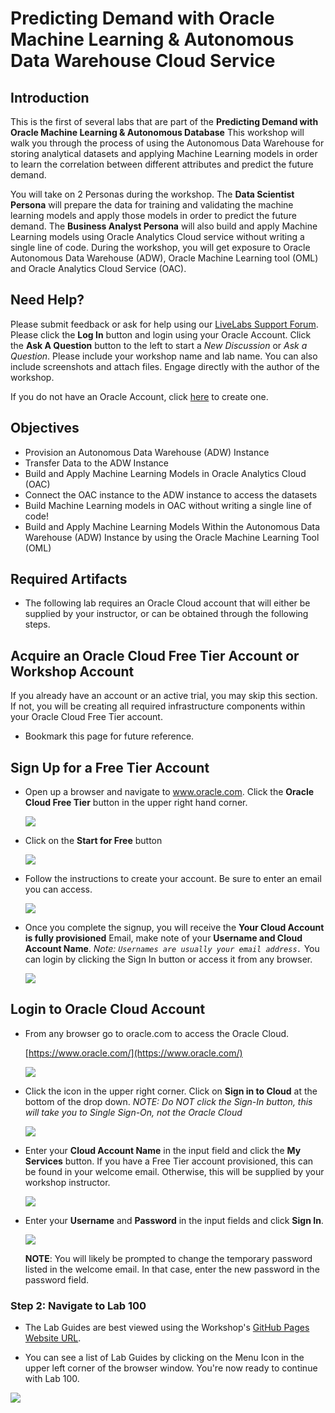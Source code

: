 # Predicting Demand with Oracle Machine Learning & Autonomous Data Warehouse Cloud Service

## Introduction

This is the first of several labs that are part of the **Predicting Demand with Oracle Machine Learning & Autonomous Database** This workshop will walk you through the process of using the Autonomous Data Warehouse for storing analytical datasets and applying Machine Learning models in order to learn the correlation between different attributes and predict the future demand.

You will take on 2 Personas during the workshop. The **Data Scientist Persona** will prepare the data for training and validating the machine learning models and apply those models in order to predict the future demand. The **Business Analyst Persona** will also build and apply Machine Learning models using Oracle Analytics Cloud service without writing a single line of code. During the workshop, you will get exposure to Oracle Autonomous Data Warehouse (ADW), Oracle Machine Learning tool (OML) and Oracle Analytics Cloud Service (OAC).


## Need Help?
Please submit feedback or ask for help using our [LiveLabs Support Forum](https://community.oracle.com/tech/developers/categories/livelabsdiscussions). Please click the **Log In** button and login using your Oracle Account. Click the **Ask A Question** button to the left to start a *New Discussion* or *Ask a Question*.  Please include your workshop name and lab name.  You can also include screenshots and attach files.  Engage directly with the author of the workshop.

If you do not have an Oracle Account, click [here](https://profile.oracle.com/myprofile/account/create-account.jspx) to create one.
## Objectives
- Provision an Autonomous Data Warehouse (ADW) Instance
- Transfer Data to the ADW Instance
- Build and Apply Machine Learning Models in Oracle Analytics Cloud (OAC)
- Connect the OAC instance to the ADW instance to access the datasets
- Build Machine Learning models in OAC without writing a single line of code!
- Build and Apply Machine Learning Models Within the Autonomous Data Warehouse (ADW) Instance by using the Oracle Machine Learning Tool (OML)

## Required Artifacts
- The following lab requires an Oracle Cloud account that will either be supplied by your instructor, or can be obtained through the following steps.

## Acquire an Oracle Cloud Free Tier Account or Workshop Account

If you already have an account or an active trial, you may skip this section.  If not, you will be creating all required infrastructure components within your Oracle Cloud Free Tier account.

- Bookmark this page for future reference.

## Sign Up for a Free Tier Account

- Open up a browser and navigate to www.oracle.com. Click the **Oracle Cloud Free Tier** button in the upper right hand corner.

    ![](images/free-tier-account.png)

- Click on the **Start for Free** button

    ![](images/free-tier-account-2.png)

- Follow the instructions to create your account.  Be sure to enter an email you can access.  

  ![](images/free-tier-account-3.png)


- Once you complete the signup, you will receive the **Your Cloud Account is fully provisioned** Email, make note of your **Username and Cloud Account Name**.   *Note: `Usernames are usually your email address.`*  You can login by clicking the Sign In button or access it from any browser.

    ![](images/signup-email-provisioned.png)

## Login to Oracle Cloud Account

- From any browser go to oracle.com to access the Oracle Cloud.

    [https://www.oracle.com/](https://www.oracle.com/)

    ![](images/login-screen.png)

- Click the icon in the upper right corner.  Click on **Sign in to Cloud** at the bottom of the drop down.  *NOTE:  Do NOT click the Sign-In button, this will take you to Single Sign-On, not the Oracle Cloud*

    ![](images/signup.png)    

- Enter your **Cloud Account Name** in the input field and click the **My Services** button. If you have a Free Tier account provisioned, this can be found in your welcome email. Otherwise, this will be supplied by your workshop instructor.

    ![](images/login-tenancy.png)  

- Enter your **Username** and **Password** in the input fields and click **Sign In**.

    ![](images/cloud-login.png) 

  **NOTE**: You will likely be prompted to change the temporary password listed in the welcome email. In that case, enter the new password in the password field.

### **Step 2:** Navigate to Lab 100
- The Lab Guides are best viewed using the Workshop's [GitHub Pages Website URL](https://oracle.github.io/learning-library/workshops/bike-share-prediction).

- You can see a list of Lab Guides by clicking on the Menu Icon in the upper left corner of the browser window. You're now ready to continue with Lab 100.

 ![](images/common/WorkshopMenu.png)
